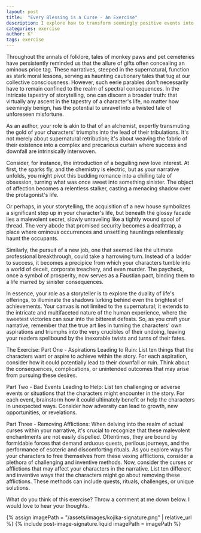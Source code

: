 ```yaml
---
layout: post
title:  "Every Blessing is a Curse - An Exercise"
description: I explore how to transform seemingly positive events into sources of conflict and tension in storytelling, moving beyond traditional supernatural consequences like monkey's paws. Drawing inspiration from folklore but expanding into more nuanced territory, I show how any triumph - from new relationships to career advances - can become a character's undoing. Through three targeted exercises examining aspirations turned to ruin, adversity leading to unexpected benefits, and methods of removing afflictions, I demonstrate how writers can weave complex narratives where success and downfall are intimately connected.
categories: exercise
author: K°
tags: exercise
---
```


Throughout the annals of folklore, tales of monkey paws and pet cemeteries have persistently reminded us that the allure of gifts often concealing an ominous price tag. These narratives, steeped in the supernatural, function as stark moral lessons, serving as haunting cautionary tales that tug at our collective consciousness. However, such eerie parables don't necessarily have to remain confined to the realm of spectral consequences. In the intricate tapestry of storytelling, one can discern a broader truth: that virtually any ascent in the tapestry of a character's life, no matter how seemingly benign, has the potential to unravel into a twisted tale of unforeseen misfortune.

As an author, your role is akin to that of an alchemist, expertly transmuting the gold of your characters' triumphs into the lead of their tribulations. It's not merely about supernatural retribution; it's about weaving the fabric of their existence into a complex and precarious curtain where success and downfall are intrinsically interwoven.

Consider, for instance, the introduction of a beguiling new love interest. At first, the sparks fly, and the chemistry is electric, but as your narrative unfolds, you might pivot this budding romance into a chilling tale of obsession, turning what was once sweet into something sinister. The object of affection becomes a relentless stalker, casting a menacing shadow over the protagonist's life.

Or perhaps, in your storytelling, the acquisition of a new house symbolizes a significant step up in your character's life, but beneath the glossy facade lies a malevolent secret, slowly unraveling like a tightly wound spool of thread. The very abode that promised security becomes a deathtrap, a place where ominous occurrences and unsettling hauntings relentlessly haunt the occupants.

Similarly, the pursuit of a new job, one that seemed like the ultimate professional breakthrough, could take a harrowing turn. Instead of a ladder to success, it becomes a precipice from which your characters tumble into a world of deceit, corporate treachery, and even murder. The paycheck, once a symbol of prosperity, now serves as a Faustian pact, binding them to a life marred by sinister consequences.

In essence, your role as a storyteller is to explore the duality of life's offerings, to illuminate the shadows lurking behind even the brightest of achievements. Your canvas is not limited to the supernatural; it extends to the intricate and multifaceted nature of the human experience, where the sweetest victories can sour into the bitterest defeats. So, as you craft your narrative, remember that the true art lies in turning the characters' own aspirations and triumphs into the very crucibles of their undoing, leaving your readers spellbound by the inexorable twists and turns of their fates.

The Exercise:
Part One - Aspirations Leading to Ruin:
List ten things that the characters want or aspire to achieve within the story. For each aspiration, consider how it could potentially lead to their downfall or ruin. Think about the consequences, complications, or unintended outcomes that may arise from pursuing these desires.

Part Two - Bad Events Leading to Help:
List ten challenging or adverse events or situations that the characters might encounter in the story. For each event, brainstorm how it could ultimately benefit or help the characters in unexpected ways. Consider how adversity can lead to growth, new opportunities, or revelations.

Part Three - Removing Afflictions:
When delving into the realm of actual curses within your narrative, it's crucial to recognize that these malevolent enchantments are not easily dispelled. Oftentimes, they are bound by formidable forces that demand arduous quests, perilous journeys, and the performance of esoteric and discomforting rituals. As you explore ways for your characters to free themselves from these vexing afflictions, consider a plethora of challenging and inventive methods. Now, consider the curses or afflictions that may affect your characters in the narrative. List ten different and inventive ways that the characters might go about removing these afflictions. These methods can include quests, rituals, challenges, or unique solutions.

What do you think of this exercise? Throw a comment at me down below. I would love to hear your thoughts.

<!-- signature -->
{% assign imagePath = "/assets/images/kojika-signature.png" | relative_url %}
{% include post-image-signature.liquid imagePath = imagePath %}